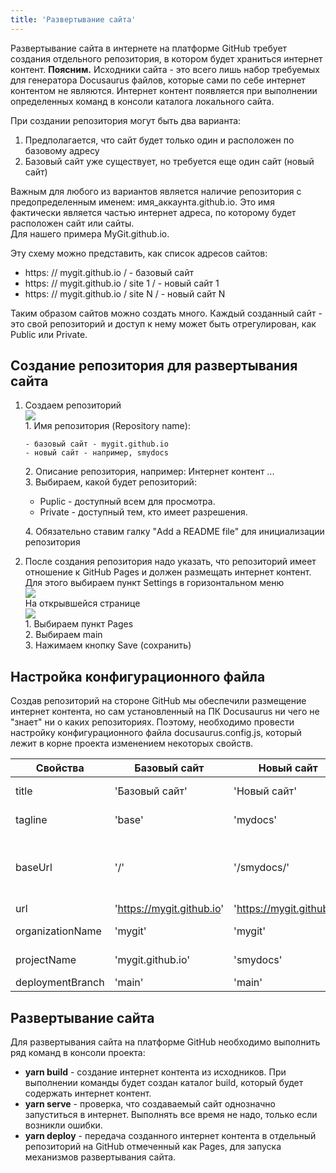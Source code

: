 ```yaml
---
title: 'Развертывание сайта'
---
```


Развертывание сайта в интернете на платформе GitHub требует создания отдельного репозитория, 
в котором будет храниться интернет контент. **Поясним.** Исходники сайта - это всего лишь набор требуемых для генератора Docusaurus файлов, 
которые сами по себе интернет контентом не являются. Интернет контент появляется при выполнении определенных команд в консоли каталога локального сайта.

При создании репозитория могут быть два варианта:
1. Предполагается, что сайт будет только один и расположен по базовому адресу
2. Базовый сайт уже существует, но требуется еще один сайт (новый сайт)

Важным для любого из вариантов является наличие репозитория с предопределенным именем: имя_аккаунта.github.io. 
Это имя фактически является частью интернет адреса, по которому будет расположен сайт или сайты.   
Для нашего примера MyGit.github.io. 

Эту схему можно представить, как список адресов сайтов:  
- https: // mygit.github.io / - базовый сайт
- https: // mygit.github.io / site 1 / - новый сайт 1
- https: // mygit.github.io / site N / - новый сайт N

Таким образом сайтов можно создать много. Каждый созданный сайт - это свой репозиторий и доступ к нему может быть отрегулирован, как Public или Private. 


## Создание репозитория для развертывания сайта

1.  Создаем репозиторий  
    ![](img/create_deploy1.png)  
    1\. Имя репозитория (Repository name):

        - базовый сайт - mygit.github.io  
        - новый сайт - например, smydocs   

    2\. Описание репозитория, например: Интернет контент ...       
    3\. Выбираем, какой будет репозиторий:  

    - Puplic - доступный всем для просмотра.   
    - Private - доступный тем, кто имеет разрешения.     

    4\. Обязательно ставим галку "Add a README file" для инициализации репозитория  
      
2.  После создания репозитория надо указать, что репозиторий имеет отношение к GitHub Pages и должен размещать интернет контент. 
Для этого выбираем пункт Settings в горизонтальном меню  
    ![](img/create_deploy2.png)  
    На открывшейся странице  
    ![](img/create_deploy3.png)  
    1\. Выбираем пункт Pages  
    2\. Выбираем main  
    3\. Нажимаем кнопку Save (сохранить)  


## Настройка конфигурационного файла

Создав репозиторий на стороне GitHub мы обеспечили размещение интернет контента, 
но сам установленный на ПК Docusaurus ни чего не "знает" ни о каких репозиториях. 
Поэтому, необходимо провести настройку конфигурационного файла docusaurus.config.js, который лежит в корне проекта изменением некоторых свойств.

| Свойства          | Базовый сайт              | Новый сайт                | Примечание                                           |
|-------------------|---------------------------|---------------------------|------------------------------------------------------|
| title             | 'Базовый сайт'            | 'Новый сайт'              | любое значение                                       |
| tagline           | 'base'                    | 'mydocs'                  | любое значение                                       |
| baseUrl           | '/'                       | '/smydocs/'               | всегда<br/>для нового сайта <br/>это имя репозитория |
| url               | 'https://mygit.github.io' | 'https://mygit.github.io' | базовый URL                                          |
| organizationName  | 'mygit'                   | 'mygit'                   | имя аккаунта                                         |
| projectName       | 'mygit.github.io'         | 'smydocs'                 | имя репозитория                                      |
| deploymentBranch  | 'main'                    | 'main'                    | всегда                                               |


## Развертывание сайта

Для развертывания сайта на платформе GitHub необходимо выполнить ряд команд в консоли проекта:

- **yarn build** - создание интернет контента из исходников. При выполнении команды будет создан каталог build, который будет содержать интернет контент.
- **yarn serve** - проверка, что создаваемый сайт однозначно запуститься в интернет. Выполнять все время не надо, только если возникли ошибки.
- **yarn deploy** - передача созданного интернет контента в отдельный репозиторий на GitHub отмеченный как Pages, для запуска механизмов развертывания сайта.
